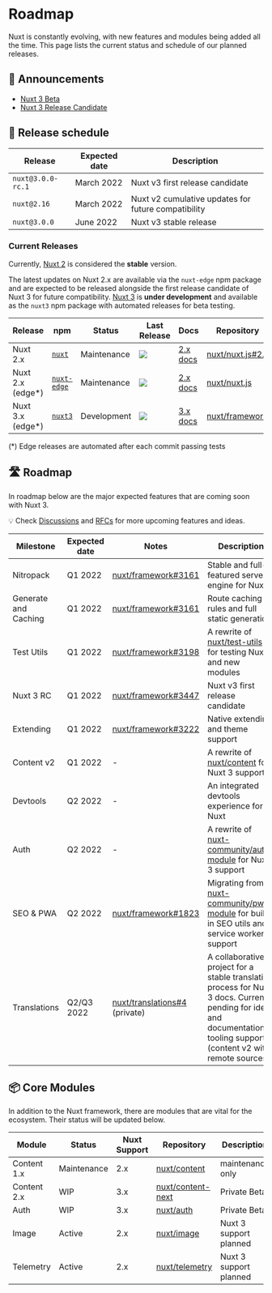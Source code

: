 # Roadmap

Nuxt is constantly evolving, with new features and modules being added all the time. This page lists the current status and schedule of our planned releases.

## 📢 Announcements

- [Nuxt 3 Beta](https://nuxtjs.org/announcements/nuxt3-beta/)
- [Nuxt 3 Release Candidate](https://github.com/nuxt/framework/discussions/3447)

## 📅 Release schedule

Release             | Expected date | Description
--------------------|---------------|---------------------------------------------------
`nuxt@3.0.0-rc.1`   | March 2022    | Nuxt v3 first release candidate
`nuxt@2.16`         | March 2022    | Nuxt v2 cumulative updates for future compatibility
`nuxt@3.0.0`        | June  2022    | Nuxt v3 stable release

### Current Releases

Currently, [Nuxt 2](https://github.com/nuxt/nuxt.js) is considered the **stable** version.

The latest updates on Nuxt 2.x are available via the `nuxt-edge` npm package and are expected to be released alongside the first release candidate of Nuxt 3 for future compatibility. [Nuxt 3](https://v3.nuxtjs.org) is **under development** and available as the `nuxt3` npm package with automated releases for beta testing.

Release  | npm | Status      | Last Release | Docs |  Repository
---------|----|---------|--------------|------|-----------------
Nuxt 2.x | [`nuxt`](https://npmjs.com/package/nuxt)  | Maintenance | <a href="https://npmjs.com/package/nuxt"><img src="https://flat.badgen.net/npm/v/nuxt"></a>   | [2.x docs](https://nuxtjs.org/docs) | [nuxt/nuxt.js#2.x](https://github.com/nuxt/nuxt.js/tree/2.x)
Nuxt 2.x (edge*) | [`nuxt-edge`](https://npmjs.com/package/nuxt) | Maintenance | <a href="https://npmjs.com/package/nuxt-edge"><img src="https://flat.badgen.net/npm/v/nuxt-edge"></a>      | [2.x docs](https://nuxtjs.org/docs) | [nuxt/nuxt.js](https://github.com/nuxt/nuxt.js)
Nuxt 3.x (edge*) | [`nuxt3`](https://npmjs.com/package/nuxt3) | Development        | <a href="https://npmjs.com/package/nuxt3"><img src="https://flat.badgen.net/npm/v/nuxt3"></a>       | [3.x docs](https://v3.nuxtjs.org/) | [nuxt/framework](https://github.com/nuxt/framework)

(*) Edge releases are automated after each commit passing tests

## 🛣️ Roadmap

In roadmap below are the major expected features that are coming soon with Nuxt 3.

💡 Check [Discussions](https://github.com/nuxt/framework/discussions) and [RFCs](https://github.com/nuxt/framework/discussions/categories/rfcs) for more upcoming features and ideas.

Milestone          | Expected date | Notes  | Description
--------------|---------------|--------|-----------------------
Nitropack  | Q1 2022 | [nuxt/framework#3161](https://github.com/nuxt/framework/issues/3161) | Stable and full-featured server engine for Nuxt 3
Generate and Caching | Q1 2022 | [nuxt/framework#3161](https://github.com/nuxt/framework/issues/3161) | Route caching rules and full static generation
Test Utils   | Q1 2022 | [nuxt/framework#3198](https://github.com/nuxt/framework/issues/3198) | A rewrite of [nuxt/test-utils](https://github.com/nuxt/test-utils) for testing Nuxt 3 and new modules
Nuxt 3 RC | Q1 2022 | [nuxt/framework#3447](https://github.com/nuxt/framework/discussions/3447) | Nuxt v3 first release candidate
Extending | Q1 2022 | [nuxt/framework#3222](https://github.com/nuxt/framework/issues/3222) | Native extending and theme support
Content v2 | Q1 2022     | -      | A rewrite of [nuxt/content](https://github.com/nuxt/content) for Nuxt 3 support
Devtools | Q2 2022       | -      | An integrated devtools experience for Nuxt
Auth     | Q2 2022       | -      | A rewrite of [nuxt-community/auth-module](https://github.com/nuxt-community/auth-module) for Nuxt 3 support
SEO & PWA     | Q2 2022       | [nuxt/framework#1823](https://github.com/nuxt/framework/discussions/1823) | Migrating from [nuxt-community/pwa-module](https://github.com/nuxt-community/auth-module) for built-in SEO utils and service worker support
Translations | Q2/Q3 2022 | [nuxt/translations#4](https://github.com/nuxt/translations/discussions/4) (private) | A collaborative project for a stable translation process for Nuxt 3 docs. Currently pending for ideas and documentation tooling support (content v2 with remote sources).

## 📦 Core Modules

In addition to the Nuxt framework, there are modules that are vital for the ecosystem. Their status will be updated below.

Module         | Status              | Nuxt Support | Repository | Description
---------------|---------------------|--------------|------------|-------------------
Content 1.x    | Maintenance         | 2.x          | [nuxt/content](https://github.com/nuxt/content) | maintenance only
Content 2.x    | WIP                 | 3.x          | [nuxt/content-next](https://github.com/nuxt/content-next) | Private Beta
Auth           | WIP                 | 3.x          | [nuxt/auth](https://github.com/nuxt-community/auth-module) | Private Beta
Image          | Active              | 2.x          | [nuxt/image](https://github.com/nuxt/image) | Nuxt 3 support planned
Telemetry      | Active              | 2.x          | [nuxt/telemetry](https://github.com/nuxt/telemetry/) | Nuxt 3 support planned
